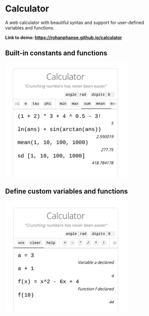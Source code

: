 # Calculator

A web calculator with beautiful syntax and support for user-defined variables and functions.

**Link to demo: <a href = "https://rohanphanse.github.io/calculator/">https://rohanphanse.github.io/calculator</a>**

## Built-in constants and functions

<img src = "https://raw.githubusercontent.com/rohanphanse/calculator/master/images/builtin-example.png" alt = "demo of built-in functions" />

## Define custom variables and functions

<img src = "https://raw.githubusercontent.com/rohanphanse/calculator/master/images/var-func-example.png" alt = "demo of custom variables and functions" />